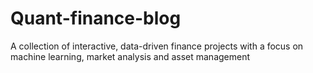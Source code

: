 # Quant-finance-blog
A collection of interactive, data-driven finance projects with a focus on machine learning, market analysis and asset management
